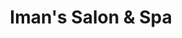 ---
title: "Iman's Salon & Spa"
url: /pueblo-libre/imans-salon-y-spa-avenida-simon-bolivar/
shop: cosméticos
---